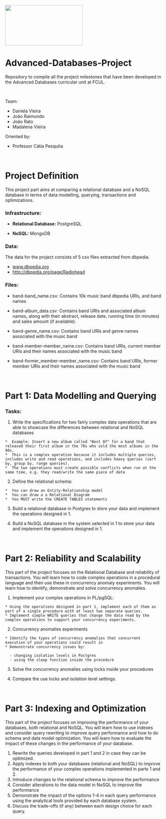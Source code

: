<img src="https://ciencias.ulisboa.pt/sites/default/files/Ciencias_Logo_Azul-01.png" width="250" height="130">

# Advanced-Databases-Project
Repository to compile all the project milestones that have been developed in the Advanced Databases curricular unit at FCUL.

<br>

Team:
  * Daniela Vieira
  * João Raimundo
  * João Rato
  * Madalena Vieira
  
Oriented by:
 * Professor Cátia Pesquita

<br> 

# Project Definition
This project part aims at comparing a relational database and a NoSQL database in terms of data modelling, querying, transactions and optimizations.

### Infrastructure:

  * **Relational Database:** PostgreSQL

  * **NoSQL:** MongoDB

### Data:

The data for the project consists of 5 csv files extracted from dbpedia.
  * www.dbpedia.org
  * http://dbpedia.org/page/Radiohead

### Files:

  * band-band_name.csv: Contains 10k music band dbpedia URIs, and band names

  * band-album_data.csv: Contains band URIs and associated album names, along with their abstract, release date, running time (in minutes) and sales amount (if available).

  * band-genre_name.csv: Contains band URIs and genre names associated with the music band

  * band-member-member_name.csv: Contains band URIs, current member URIs and their names associated with the music band

  * band-former_member-member_name.csv: Contains band URIs, former member URIs and their names associated with the music band

<br>

# Part 1: Data Modelling and Querying

### Tasks:

  1. Write the specifications for two fairly complex data operations that are able to showcase the differences between relational and NoSQL databases
  
    *  Example: Insert a new album called "Best Of" for a band that released their first album in the 70s who sold the most albums in the 90s.
    *  This is a complex operation because it includes multiple queries, includes write and read operations, and includes heavy queries (sort by, group by, range queries).
    *  The two operations must create possible conflicts when run at the same time, e.g. they read/write the same piece of data
    
  2. Define the relational schema:
  
    *  You can draw an Entity-Relationship model
    *  You can draw a a Relational Diagram
    *  You MUST write the CREATE TABLES statements
    
  3. Build a relational database in Postgres to store your data and implement the operations designed in 1.
  
  4. Build a NoSQL database in the system selected in 1 to store your data and implement the operations designed in 1.

<br>

# Part 2: Reliability and Scalability

This part of the project focuses on the Relational Database and reliability of transactions. You will learn how to code complex operations in a procedural language and then use these in concurrency anomaly experiments. You will learn how to identify, demonstrate and solve concurrency anomalies.

  1. Implement your complex operations in PL/pgSQL:
  
    * Using the operations designed in part 1, implement each of them as part of a single procedure with at least two separate queries.
    * Implement simple WRITE queries that change the data read by the complex operations to support your concurrency experiments.
   
  2. Concurrency anomalies experiments
  
    * Identify the types of concurrency anomalies that concurrent execution of your operations could result in
    * Demonstrate concurrency issues by:
    
      - changing isolation levels in Postgres
      - using the sleep function inside the procedure
      
  3. Solve the concurrency anomalies using locks inside your procedures
  
  5. Compare the use locks and isolation level settings.

<br>

# Part 3: Indexing and Optimization

This part of the project focuses on improving the performance of your databases, both relational and NoSQL. You will learn how to use indexes and consider query rewriting to improve query performance and how to do schema and data model optimization. You will learn how to evaluate the impact of these changes in the performance of your database.

  1. Rewrite the queries developed in part 1 and 2 in case they can be optimized.
  2. Apply indexes to both your databases (relational and NoSQL) to improve the performance of your complex operations implemented in parts 1 and 2.
  3. Introduce changes to the relational schema to improve the performance
  4. Consider alterations to the data model in NoSQL to improve the performance
  5. Demonstrate the impact of the options 1-4 in each query performance using the analytical tools provided by each database system.
  6. Discuss the trade-offs (if any) between each design choice for each query.



